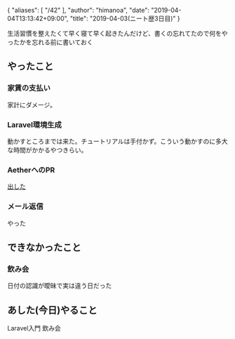 {
   "aliases": [
      "/42"
   ],
   "author": "himanoa",
   "date": "2019-04-04T13:13:42+09:00",
   "title": "2019-04-03(ニート歴3日目)"
}

生活習慣を整えたくて早く寝て早く起きたんだけど、書くの忘れてたので何をやったかを忘れる前に書いておく

## やったこと

### 家賃の支払い

家計にダメージ。

### Laravel環境生成

動かすところまでは来た。チュートリアルは手付かず。こういう動かすのに多大な時間がかかるやつきらい。

### AetherへのPR

[出した](https://github.com/josephhutch/aether/pull/26)


### メール返信

やった

## できなかったこと


### 飲み会

日付の認識が曖昧で実は違う日だった

## あした(今日)やること

Laravel入門
飲み会
